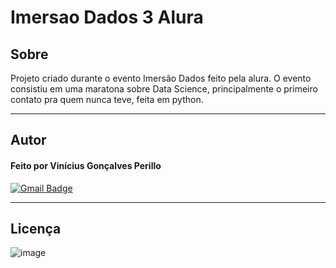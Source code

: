 # Imersao Dados 3 Alura
## Sobre

Projeto criado durante o evento Imersão Dados feito pela alura. O evento consistiu em uma maratona sobre Data Science, principalmente o primeiro contato pra quem nunca teve, feita em python.

---

## Autor
#### Feito por Vinícius Gonçalves Perillo
[![Gmail Badge](https://img.shields.io/badge/-vinicius.perillo25@gmail.com-c14438?style=flat-square&logo=Gmail&logoColor=white&link=mailto:vinicius.perillo25@gmail.com)](mailto:vinicius.perillo25@gmail.com)

---

## Licença
![image](https://user-images.githubusercontent.com/76188994/110950964-40409380-8323-11eb-8e72-bb8ff54c6c79.png)
